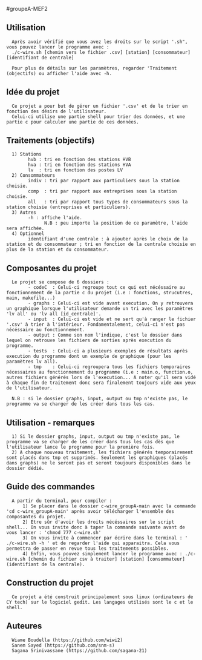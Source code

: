 #groupeA-MEF2

## Utilisation 
      Après avoir vérifié que vous avez les droits sur le script '.sh", vous pouvez lancer le programme avec : 
      ./c-wire.sh [chemin vers le fichier .csv] [station] [consommateur] [identifiant de centrale] 

      Pour plus de détails sur les paramètres, regarder 'Traitement (objectifs) ou afficher l'aide avec -h. 

## Idée du projet
      Ce projet a pour but de gérer un fichier '.csv' et de le trier en fonction des désirs de l'utilisateur. 
      Celui-ci utilise une partie shell pour trier des données, et une partie c pour calculer une partie de ces données. 

## Traitements (objectifs)
      1) Stations 
            hvb : tri en fonction des stations HVB 
            hva : tri en fonction des stations HVA 
            lv  : tri en fonction des postes LV 
      2) Consommateurs
            indiv : tri par rapport aux particuliers sous la station choisie. 
            comp  : tri par rapport aux entreprises sous la station choisie. 
            all   : tri par rapport tous types de consommateurs sous la station choisie (entreprises et particuliers). 
      3) Autres 
            -h : affiche l'aide. 
                  N.B : peu importe la position de ce paramètre, l'aide sera affichée. 
      4) Optionnel
            identifiant d'une centrale : à ajouter après le choix de la station et du consommateur ; tri en fonction de la centrale choisie en plus de la station et du consommateur. 
            

## Composantes du projet
      Le projet se compose de 6 dossiers : 
            - codeC  : Celui-ci regroupe tout ce qui est nécéssaire au fonctionnement de la partie c du projet (i.e : fonctions, strucutres, main, makefile...) 
            - graphs : Celui-ci est vide avant execution. On y retrouvera un graphique lorsque l'utilisateur demande un tri avec les paramètres 'lv all' ou 'lv all [id_centrale]'. 
            - input  : Celui-ci est vide et ne sert qu'à ranger le fichier '.csv' à trier à l'intérieur. Fondamentalement, celui-ci n'est pas nécéssaire au fonctionnement. 
            - output : Comme son nom l'indique, c'est le dossier dans lequel on retrouve les fichiers de sorties après execution du programme. 
            - tests  : Celui-ci a plusieurs exemples de résultats après execution du programme dont un exemple de graphique (pour les paramètres lv all). 
            - tmp    : Celui-ci regroupera tous les fichiers temporaires nécessaires au fonctionnement du programme (i.e : main.o, function.o, autres fichiers générés lors de l'execution... A noter qu'il sera vidé à chaque fin de traitement donc sera finalement toujours vide aux yeux de l'utilisateur. 

      N.B : si le dossier graphs, input, output ou tmp n'existe pas, le programme va se charger de les créer dans tous les cas. 

## Utilisation - remarques

      1) Si le dossier graphs, input, output ou tmp n'existe pas, le programme va se charger de les créer dans tous les cas dès que l'utilisateur lance le programme pour la première fois. 
      2) A chaque nouveau traitement, les fichiers générés temporairement sont placés dans tmp et supprimés. Seulement les graphiques (placés dans graphs) ne le seront pas et seront toujours disponibles dans le dossier dédié. 


## Guide des commandes 
      A partir du terminal, pour compiler : 
          1) Se placer dans le dossier c-wire_groupA-main avec la commande 'cd c-wire_groupA-main' après avoir télécharger l'ensemble des composantes du projet.
          2) Etre sûr d'avoir les droits nécéssaires sur le script shell... On vous invite donc à taper la commande suivante avant de vous lancer : 'chmod 777 c-wire.sh'
          3) On vous invite à commencer par écrire dans le terminal : ' ./c-wire.sh -h ' et de regarder l'aide qui apparaitra. Cela vous permettra de passer en revue tous les traitements possibles. 
          4) Enfin, vous pouvez simplement lancer le programme avec : ./c-wire.sh [chemin du fichier csv à traiter] [station] [consommateur] (identifiant de la centrale).   


## Construction du projet 
      Ce projet a été construit principalement sous linux (ordinateurs de CY tech) sur le logiciel gedit. Les langages utilisés sont le c et le shell. 


## Auteures 
      Wiame Boudella (https://github.com/wiwi2)
      Sanem Sayed (https://github.com/snm-s)
      Sagana Srinivassane (https://github.com/sagana-21)







          
          


